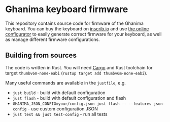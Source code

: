 # Ghanima keyboard firmware

This repository contains source code for firmware of the Ghanima keyboard. You can buy the keyboard
on [inscrib.io](https://inscrib.io/) and use [the online configurator](https://inscrib.io/inscribe/)
to easily generate correct firmware for your keyboard, as well as manage different firmware configurations.

## Building from sources

The code is written in Rust. You will need [Cargo](https://github.com/rust-lang/cargo) and Rust
toolchain for target `thumbv6m-none-eabi` (`rustup target add thumbv6m-none-eabi`).

Many useful commands are available in the `justfile`, e.g.

* `just build` - build with default configuration
* `just flash` - build with default configuration and flash
* `GHANIMA_JSON_CONFIG=your/config.json just flash -- --features json-config` - use custom configuration JSON
* `just test && just test-config` - run all tests
